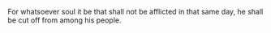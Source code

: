For whatsoever soul it be that shall not be afflicted in that same day, he shall be cut off from among his people.
